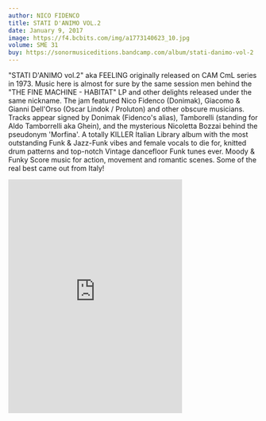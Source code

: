 ```yaml
---
author: NICO FIDENCO
title: STATI D'ANIMO VOL.2
date: January 9, 2017
image: https://f4.bcbits.com/img/a1773140623_10.jpg
volume: SME 31
buy: https://sonormusiceditions.bandcamp.com/album/stati-danimo-vol-2
---
```

"STATI D'ANIMO vol.2" aka FEELING originally released on CAM CmL series in 1973. Music here is almost for sure by the same session men behind the "THE FINE MACHINE - HABITAT" LP and other delights released under the same nickname. The jam featured Nico Fidenco (Donimak), Giacomo & Gianni Dell'Orso (Oscar Lindok / Proluton) and other obscure musicians. Tracks appear signed by Donimak (Fidenco's alias), Tamborelli (standing for Aldo Tamborrelli aka Ghein), and the mysterious Nicoletta Bozzai behind the pseudonym 'Morfina'. A totally KILLER Italian Library album with the most outstanding Funk & Jazz-Funk vibes and female vocals to die for, knitted drum patterns and top-notch Vintage dancefloor Funk tunes ever. Moody & Funky Score music for action, movement and romantic scenes. Some of the real best came out from Italy!

<iframe style="border: 0; width: 350px; height: 470px;" src="https://bandcamp.com/EmbeddedPlayer/album=1687753766/size=large/bgcol=ffffff/linkcol=0687f5/tracklist=false/transparent=true/" seamless><a href="http://sonormusiceditions.bandcamp.com/album/stati-danimo-vol-2">STATI D&#39;ANIMO Vol.2 by Nico Fidenco</a></iframe>
